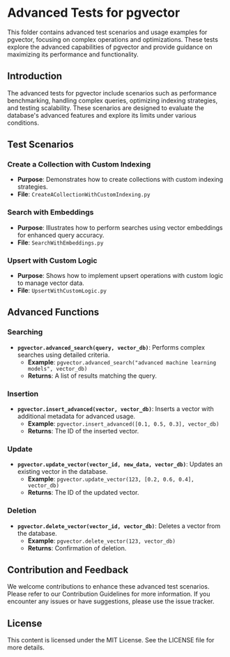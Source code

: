 # Advanced Tests for pgvector

This folder contains advanced test scenarios and usage examples for pgvector, focusing on complex operations and optimizations. These tests explore the advanced capabilities of pgvector and provide guidance on maximizing its performance and functionality.

## Introduction

The advanced tests for pgvector include scenarios such as performance benchmarking, handling complex queries, optimizing indexing strategies, and testing scalability. These scenarios are designed to evaluate the database's advanced features and explore its limits under various conditions.

## Test Scenarios

### Create a Collection with Custom Indexing
- **Purpose**: Demonstrates how to create collections with custom indexing strategies.
- **File**: `CreateACollectionWithCustomIndexing.py`

### Search with Embeddings
- **Purpose**: Illustrates how to perform searches using vector embeddings for enhanced query accuracy.
- **File**: `SearchWithEmbeddings.py`

### Upsert with Custom Logic
- **Purpose**: Shows how to implement upsert operations with custom logic to manage vector data.
- **File**: `UpsertWithCustomLogic.py`

## Advanced Functions

### Searching
- **`pgvector.advanced_search(query, vector_db)`**: Performs complex searches using detailed criteria.
  - **Example**: `pgvector.advanced_search("advanced machine learning models", vector_db)`
  - **Returns**: A list of results matching the query.

### Insertion
- **`pgvector.insert_advanced(vector, vector_db)`**: Inserts a vector with additional metadata for advanced usage.
  - **Example**: `pgvector.insert_advanced([0.1, 0.5, 0.3], vector_db)`
  - **Returns**: The ID of the inserted vector.

### Update
- **`pgvector.update_vector(vector_id, new_data, vector_db)`**: Updates an existing vector in the database.
  - **Example**: `pgvector.update_vector(123, [0.2, 0.6, 0.4], vector_db)`
  - **Returns**: The ID of the updated vector.

### Deletion
- **`pgvector.delete_vector(vector_id, vector_db)`**: Deletes a vector from the database.
  - **Example**: `pgvector.delete_vector(123, vector_db)`
  - **Returns**: Confirmation of deletion.

## Contribution and Feedback

We welcome contributions to enhance these advanced test scenarios. Please refer to our Contribution Guidelines for more information. If you encounter any issues or have suggestions, please use the issue tracker.

## License

This content is licensed under the MIT License. See the LICENSE file for more details.
